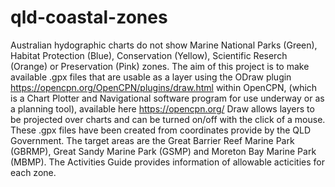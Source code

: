 # qld-coastal-zones
Australian hydographic charts do not show Marine National Parks (Green), Habitat Protection (Blue), Conservation (Yellow), Scientific Reserch (Orange) or Preservation (Pink) zones.
The aim of this project is to make available .gpx files that are usable as a layer using the ODraw plugin https://opencpn.org/OpenCPN/plugins/draw.html within OpenCPN, (which is a Chart Plotter and Navigational software program for use underway or as a planning tool), available here https://opencpn.org/ 
Draw allows layers to be projected over charts and can be turned on/off with the click of a mouse.
These .gpx files have been created from coordinates provide by the QLD Government.
The target areas are the Great Barrier Reef Marine Park (GBRMP), Great Sandy Marine Park (GSMP) and Moreton Bay Marine Park (MBMP).
The Activities Guide provides information of allowable acticities for each zone.

